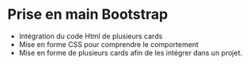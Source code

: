# Prise en main Bootstrap 

- Intégration du code Html de plusieurs cards 
- Mise en forme CSS pour comprendre le comportement
- Mise en forme de plusieurs cards afin de les intégrer dans un projet.
